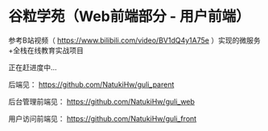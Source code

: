 # 谷粒学苑（Web前端部分 - 用户前端）

参考B站视频（ https://www.bilibili.com/video/BV1dQ4y1A75e ）实现的微服务+全栈在线教育实战项目

正在赶进度中...

后端见： https://github.com/NatukiHw/guli_parent

后台管理前端见： https://github.com/NatukiHw/guli_web

用户访问前端见： https://github.com/NatukiHw/guli_front
